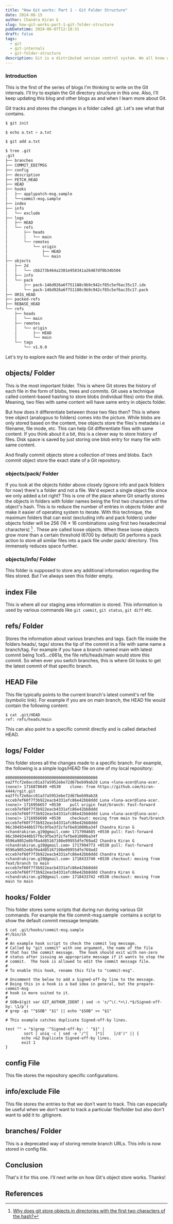 ```yaml
---
title: "How Git works: Part 1 - Git Folder Structure"
date: 2024-06-15
author: Chandra Kiran G
slug: how-git-works-part-1-git-folder-structure
pubDatetime: 2024-06-07T12:18:31
draft: false
tags:
  - git
  - git-internals
  - git-folder-structure
description: Git is a distributed version control system. We all know what Git is. We all know how to work with Git. But did you ever wonder how Git works? This is an attempt to put all my learning into a blog to make me better understand the concepts and to give you a chance to explore further.
---
```


### Introduction

This is the first of the series of blogs I'm thinking to write on the Git internals. I'll try to explain the Git directory structure in this one. Also, I'll keep updating this blog and other blogs as and when I learn more about Git.

Git tracks and stores the changes in a folder called .git. Let's see what that contains.

```bash
$ git init

$ echo a.txt > a.txt

$ git add a.txt

$ tree .git
.git
├── branches
├── COMMIT_EDITMSG
├── config
├── description
├── FETCH_HEAD
├── HEAD
├── hooks
│   ├── applypatch-msg.sample
│   └──commit-msg.sample
├── index
├── info
│   └── exclude
├── logs
│   ├── HEAD
│   └── refs
│       ├── heads
│       │   └── main
│       └── remotes
│           └── origin
│               ├── HEAD
│               └── main
├── objects
│   ├── 2d
│   │   └── cbb273b464a2301e958341a26487df0b34b504
│   ├── info
│   └── pack
│       ├── pack-146d926a6f751188c9b9c942cf85c5ef6ac35c17.idx
│       └── pack-146d926a6f751188c9b9c942cf85c5ef6ac35c17.pack
├── ORIG_HEAD
├── packed-refs
├── REBASE_HEAD
└── refs
    ├── heads
    │   └── main
    ├── remotes
    │   └── origin
    │       ├── HEAD
    │       └── main
    └── tags
        └── v1.0.0

```

Let's try to explore each file and folder in the order of their priority.

## objects/ Folder

This is the most important folder. This is where Git stores the history of each file in the form of blobs, trees and commits. Git uses a technique called content-based hashing to store blobs (individual files) onto the disk. Meaning, two files with same content will have same entry in objects folder.

But how does it differentiate between those two files then? This is where tree object (analogous to folders) comes into the picture. While blobs are only stored based on the content, tree objects store the files's metadata i.e filename, file mode, etc. This can help Git differentiate files with same content. If you think about it a bit, this is a clever way to store history of files. Disk space is saved by just storing one blob entry for many file with same content.

And finally commit objects store a collection of trees and blobs. Each commit object store the exact state of a Git repository.

### objects/pack/ Folder

If you look at the objects folder above closely (ignore info and pack folders for now) there's a folder and not a file. We'd expect a single object file since we only added a.txt right? This is one of the place where Git smartly stores the objects in folders with folder names being the first two characters of the object's hash. This is to reduce the number of entries in objects folder and make it easier of operating system to iterate. With this technique, the maximum folders that can exist (excluding info and pack folders) under objects folder will be 256 (16 \* 16 combinations using first two hexadecimal characters) [^1] . These are called loose objects. When these loose objects grow more than a certain threshold (6700 by default) Git performs a pack action to store all similar files into a pack file under pack/ directory. This immensely reduces space further.

### objects/info/ Folder

This folder is supposed to store any additional information regarding the files stored. But I've always seen this folder empty.

## index File

This is where all our staging area information is stored. This information is used by various commands like `git commit`, `git status`, `git diff` etc.

## refs/ Folder

Stores the information about various branches and tags. Each file inside the folders heads/, tags/ stores the tip of the commit in a file with same name a branch/tag. For example if you have a branch named main with latest commit being 1ce5...c661a, the file refs/heads/main would store this commit. So when ever you switch branches, this is where Git looks to get the latest commit of that specific branch.

## HEAD File

This file typically points to the current branch's latest commit's ref file (symbolic link). For example if you are on main branch, the HEAD file would contain the following content:

```shell
$ cat .git/HEAD  
ref: refs/heads/main
```

This can also point to a specific commit directly and is called detached HEAD.

## logs/ Folder

This folder stores all the changes made to a specific branch. For example, the following is a simple logs/HEAD file on one of my local repository:

```shell
0000000000000000000000000000000000000000 ea2ffcf2e8acc01a37a5952ebe72d67beb99ab28 Luna <luna-acer@luna-acer.(none)> 1716878649 +0530    clone: from https://github.com/kiran-4444/rgit.git
ea2ffcf2e8acc01a37a5952ebe72d67beb99ab28 ecceb7ef60f7f3b922eacb4331afc86e42bb8ddd Luna <luna-acer@luna-acer.(none)> 1716956657 +0530    pull origin feat/branch: Fast-forward
ecceb7ef60f7f3b922eacb4331afc86e42bb8ddd ecceb7ef60f7f3b922eacb4331afc86e42bb8ddd Luna <luna-acer@luna-acer.(none)> 1716956690 +0530    checkout: moving from main to feat/branch
ecceb7ef60f7f3b922eacb4331afc86e42bb8ddd 96c30493440b57f6c9fbe3f2cfefbe81000ba34f Chandra Kiran G <chandrakiran.g19@gmail.com> 1717994685 +0530 pull: Fast-forward
96c30493440b57f6c9fbe3f2cfefbe81000ba34f 9596a9052e6bf0a4d85167108e09955dfe769ad2 Chandra Kiran G <chandrakiran.g19@gmail.com> 1717994773 +0530 pull: Fast-forward
9596a9052e6bf0a4d85167108e09955dfe769ad2 ecceb7ef60f7f3b922eacb4331afc86e42bb8ddd Chandra Kiran G <chandrakiran.g19@gmail.com> 1718433740 +0530 checkout: moving from feat/branch to main
ecceb7ef60f7f3b922eacb4331afc86e42bb8ddd ecceb7ef60f7f3b922eacb4331afc86e42bb8ddd Chandra Kiran G <chandrakiran.g19@gmail.com> 1718433742 +0530 checkout: moving from main to main

```

## hooks/ Folder

This folder stores some scripts that during run during various Git commands. For example the file commit-msg.sample  contains a script to show the default commit message template.

```shell
$ cat .git/hooks/commit-msg.sample  
#!/bin/sh
#
# An example hook script to check the commit log message.
# Called by "git commit" with one argument, the name of the file
# that has the commit message.  The hook should exit with non-zero
# status after issuing an appropriate message if it wants to stop the
# commit.  The hook is allowed to edit the commit message file.
#
# To enable this hook, rename this file to "commit-msg".

# Uncomment the below to add a Signed-off-by line to the message.
# Doing this in a hook is a bad idea in general, but the prepare-commit-msg
# hook is more suited to it.
#
# SOB=$(git var GIT_AUTHOR_IDENT | sed -n 's/^\(.*>\).*$/Signed-off-by: \1/p')
# grep -qs "^$SOB" "$1" || echo "$SOB" >> "$1"

# This example catches duplicate Signed-off-by lines.

test "" = "$(grep '^Signed-off-by: ' "$1" |
        sort | uniq -c | sed -e '/^[   ]*1[    ]/d')" || {
       echo >&2 Duplicate Signed-off-by lines.
       exit 1
}
```

## config File

This file stores the repository specific configurations.

## info/exclude File

This file stores the entries to that we don't want to track. This can especially be useful when we don't want to track a particular file/folder but also don't want to add it to .gitignore.

## branches/ Folder

This is a deprecated way of storing remote branch URLs. This info is now stored in config file.

## Conclusion

That's it for this one. I'll next write on how Git's object store works. Thanks!

## References

[^1]: [Why does git store objects in directories with the first two characters of the hash?](https://stackoverflow.com/questions/18731887/why-does-git-store-objects-in-directories-with-the-first-two-characters-of-the-h)
